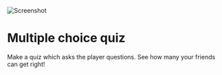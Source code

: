 ![Screenshot](screenshot-w240.png)

# Multiple choice quiz

Make a quiz which asks the player questions.  See how many your
friends can get right!
